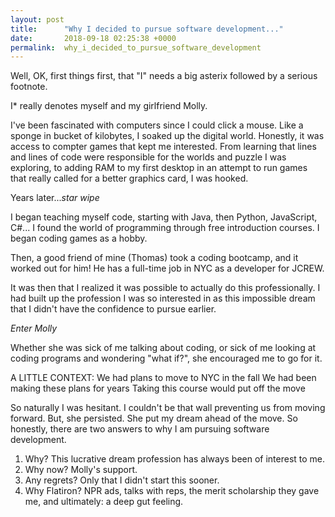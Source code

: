 ```yaml
---
layout: post
title:      "Why I decided to pursue software development..."
date:       2018-09-18 02:25:38 +0000
permalink:  why_i_decided_to_pursue_software_development
---
```




Well, OK, first things first, that "I" needs a big asterix followed by a serious footnote.

I* really denotes myself and my girlfriend Molly.

I've been fascinated with computers since I could click a mouse. Like a sponge in bucket of kilobytes, I soaked up the digital world. Honestly, it was access to compter games that kept me interested. From learning that lines and lines of code were responsible for the worlds and puzzle I was exploring, to adding RAM to my first desktop in an attempt to run games that really called for a better graphics card, I was hooked.

Years later...*star wipe*

I began teaching myself code, starting with Java, then Python, JavaScript, C#... I found the world of programming through free introduction courses. I began coding games as a hobby.

Then, a good friend of mine (Thomas) took a coding bootcamp, and it worked out for him! He has a full-time job in NYC as a developer for JCREW.

It was then that I realized it was possible to actually do this professionally. I had built up the profession I was so interested in as this impossible dream that I didn't have the confidence to pursue earlier. 

*Enter Molly*

Whether she was sick of me talking about coding, or sick of me looking at coding programs and wondering "what if?", she encouraged me to go for it.

A LITTLE CONTEXT:
We had plans to move to NYC in the fall
We had been making these plans for years
Taking this course would put off the move

So naturally I was hesitant. I couldn't be that wall preventing us from moving forward. But, she persisted. She put my dream ahead of the move. So honestly, there are two answers to why I am pursuing software development.
1. Why? This lucrative dream profession has always been of interest to me.
2. Why now? Molly's support.
3. Any regrets? Only that I didn't start this sooner.
4. Why Flatiron? NPR ads, talks with reps, the merit scholarship they gave me, and ultimately: a deep gut feeling.

